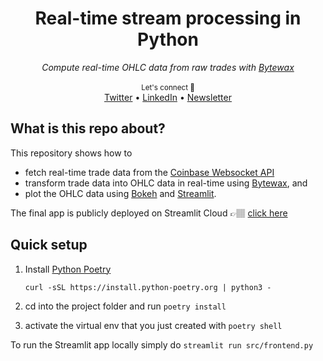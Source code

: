 <div align="center">
    <h1>Real-time stream processing in Python</h1>
    <i>Compute real-time OHLC data from raw trades with <a href="https://bytewax.io/">Bytewax </a></i>
</div>

<br />

<div align="center">
    <sub>Let's connect 🤗</sub>
    <br />
    <a href="https://twitter.com/paulabartabajo_">Twitter</a> •
    <a href="https://www.linkedin.com/in/pau-labarta-bajo-4432074b/">LinkedIn</a> •
    <a href="https://paulabartabajo.substack.com/">Newsletter</a>
<br />
</div>


## What is this repo about?
This repository shows how to

* fetch real-time trade data from the [Coinbase Websocket API](https://help.coinbase.com/en/cloud/websocket-feeds/exchange)
* transform trade data into OHLC data in real-time using [Bytewax](https://bytewax.io/), and
* plot the OHLC data using [Bokeh](https://bokeh.org/) and [Streamlit](https://github.com/streamlit/streamlit).

The final app is publicly deployed on Streamlit Cloud 👉🏽 [click here]()

## Quick setup

1. Install [Python Poetry](https://python-poetry.org/)
    ```
    curl -sSL https://install.python-poetry.org | python3 -
    ```

2. cd into the project folder and run `poetry install`

3. activate the virtual env that you just created with `poetry shell`

To run the Streamlit app locally simply do `streamlit run src/frontend.py`